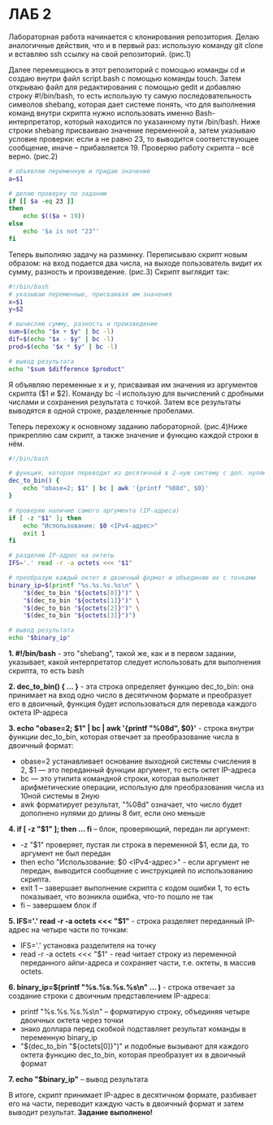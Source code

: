 # ЛАБ 2
Лабораторная работа начинается с клонирования репозитория. Делаю аналогичные действия, что и в первый раз: использую команду git clone и вставляю ssh ссылку на свой репозиторий.
(рис.1)

Далее перемещаюсь в этот репозиторий с помощью команды cd и создаю внутри файл script.bash с помощью команды touch. Затем открываю файл для редактирования с помощью gedit и добавляю строку #!/bin/bash, то есть использую ту самую последовательность символов shebang, которая дает системе понять, что для выполнения команд внутри скрипта нужно использовать именно Bash-интерпретатор, который находится по указанному пути /bin/bash. 
Ниже строки shebang присваиваю значение переменной a, затем указываю условие проверки: если а не равно 23, то выводится соответствующее сообщение, иначе – прибавляется 19.
Проверяю работу скрипта – всё верно. (рис.2)

```bash
# объявляю переменную и придаю значение
a=$1

# делаю проверку по заданию
if [[ $a -eq 23 ]]
then    
    echo $(($a + 19))
else
    echo '$a is not "23"'
fi
```
Теперь выполняю задачу на разминку. Переписываю скрипт новым образом: на вход подается два числа, на выходе пользователь видит их сумму, разность и произведение. (рис.3) Скрипт выглядит так:
```bash
#!/bin/bash
# указываю переменные, присваивая им значения 
x=$1
y=$2

# вычисляю сумму, разность и произведение
sum=$(echo "$x + $y" | bc -l)
dif=$(echo "$x - $y" | bc -l)
prod=$(echo "$x * $y" | bc -l)

# вывод результата
echo "$sum $difference $product"
```

Я объявляю переменные x и y, присваивая им значения из аргументов скрипта ($1 и $2). Команду bc -l использую для вычислений с дробными числами и сохранения результата с точкой. Затем все результаты выводятся в одной строке, разделенные пробелами.

Теперь перехожу к основному заданию лабораторной. (рис.4)Ниже прикрепляю сам скрипт, а также значение и функцию каждой строки в нём.
```bash
#!/bin/bash

# функция, которая переводит из десятичной в 2-ную систему с доп. нулями до 8ми бит
dec_to_bin() {
    echo "obase=2; $1" | bc | awk '{printf "%08d", $0}'
}

# проверяю наличие самого аргумента (IP-адреса)
if [ -z "$1" ]; then
    echo "Использование: $0 <IPv4-адрес>"
    exit 1
fi

# разделяю IP-адрес на октеты
IFS='.' read -r -a octets <<< "$1"

# преобразую каждый октет в двоичный формат и объединяю их с точками
binary_ip=$(printf "%s.%s.%s.%s\n" \
    "$(dec_to_bin "${octets[0]}")" \
    "$(dec_to_bin "${octets[1]}")" \
    "$(dec_to_bin "${octets[2]}")" \
    "$(dec_to_bin "${octets[3]}")")

# вывод результата
echo "$binary_ip"
```

**1. #!/bin/bash** - это "shebang", такой же, как и в первом задании, указывает, какой интерпретатор следует использовать для выполнения скрипта, то есть bash

**2. dec_to_bin() { ... }** - эта строка определяет функцию dec_to_bin: она принимает на вход одно число в десятичном формате и преобразует его в двоичный, функция будет использоваться для перевода каждого октета IP-адреса

**3. echo "obase=2; $1" | bc | awk '{printf "%08d", $0}'** - строка внутри функции dec_to_bin, которая отвечает за преобразование числа в двоичный формат:
*	obase=2 устанавливает основание выходной системы счисления в 2, $1 — это переданный функции аргумент, то есть октет IP-адреса
*	bc — это утилита командной строки, которая выполняет арифметические операции, использую для преобразования числа из 10ной системы в 2ную
*	awk форматирует результат, "%08d" означает, что число будет дополнено нулями до длины 8 бит, если оно меньше
  
**4. if [ -z "$1" ]; then ... fi** – блок, проверяющий, передан ли аргумент:
*	-z "$1" проверяет, пустая ли строка в переменной $1, если да, то аргумент не был передан
*	then echo "Использование: $0 <IPv4-адрес>" - если аргумент не передан, выводится сообщение с инструкцией по использованию скрипта. 
*	exit 1 – завершает выполнение скрипта с кодом ошибки 1, то есть показывает, что возникла ошибка, что-то пошло не так
*	fi – завершаем блок if
  
**5. IFS='.' read -r -a octets <<< "$1"** - строка разделяет переданный IP-адрес на четыре части по точкам:
*	IFS='.'  установка разделителя на точку
*	read -r -a octets <<< "$1" - read читает строку из переменной переданного айпи-адреса и сохраняет части, т.е. октеты, в массив octets.
  
**6. binary_ip=$(printf "%s.%s.%s.%s\n" ... )** - строка отвечает за создание строки с двоичным представлением IP-адреса:
*	printf "%s.%s.%s.%s\n" – форматирую строку, объединяя четыре двоичных октета через точки
*	знако доллара перед скобкой подставляет результат команды в переменную binary_ip
*	"$(dec_to_bin "${octets[0]}")" и подобные вызывают для каждого октета функцию dec_to_bin, которая преобразует их в двоичный формат
  
**7. echo "$binary_ip"** – вывод результата

В итоге, скрипт принимает IP-адрес в десятичном формате, разбивает его на части, переводит каждую часть в двоичный формат и затем выводит результат. **Задание выполнено!**
